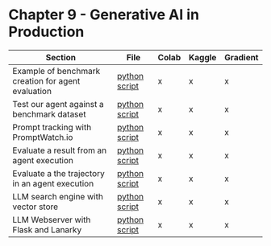 # Chapter 9 - Generative AI in Production

| Section	| File | Colab	 | Kaggle	| Gradient |
|-----------|--------|--------|-----------|----------|
| Example of benchmark creation for agent evaluation | [python script](create_benchmark.py)  |   x     | x |  x |
| Test our agent against a benchmark dataset | [python script](run_benchmark.py)  |    x    | x |  x |
| Prompt tracking with PromptWatch.io | [python script](prompt_tracking.py)  |     x   | x |  x |
| Evaluate a result from an agent execution | [python script](result_evaluation.py)  |    x    | x |  x |
| Evaluate a the trajectory in an agent execution | [python script](trajectory_evaluation.py)  |    x    | x | x |
| LLM search engine with vector store | [python script](serve_vector_store.py)  |     x   | x  |  x  |
| LLM Webserver with Flask and Lanarky | [python script](chat.py)  |   x     | x |  x |

